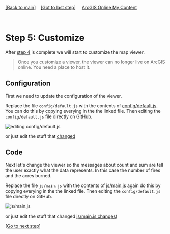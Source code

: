 [[Back to main]](github.md)&nbsp;&nbsp;&nbsp;&nbsp;[[Got to last step]](GitHub_step4.md)
&nbsp;&nbsp;&nbsp;&nbsp;[ArcGIS Online My Content](http://www.arcgis.com/home/content.html)

&nbsp;


# Step 5: Customize

After [step 4](GitHub_step4.md) is complete we will start to customize the map viewer.

> Once  you customize a viewer, the viewer can no longer live on ArcGIS online. 
> You need a place to host it.

## Configuration 

First we need to update the configuration of the viewer.

Replace the file `config/default.js` with the contents of 
[config/default.js](https://gist.github.com/daveism/64c30b371a055f18bd20c52557d51d3a).  You can do this by copying everying in the the linked file.  Then editing the `config/default.js` file directly on GitHub.

![editing config/default.js](https://docs.google.com/uc?id=0BykF_bN9fsvIaExtbGE3UEgxS3c)

or just edit the stuff that [changed](https://gist.github.com/daveism/185dbc903a9f3755cf241700ef8374d7/revisions?diff=split)


## Code 

Next let's change the viewer so the messages about count and sum are tell the user exactly what the data represents.  In this case the number of fires and the acres burned.

Replace the file `js/main.js` with the contents of 
[js/main.js](https://gist.github.com/daveism/185dbc903a9f3755cf241700ef8374d7) again do this by copying everying in the the linked file.  Then editing the `config/default.js` file directly on GitHub.

![js/main.js](https://docs.google.com/uc?id=0BykF_bN9fsvIWS1XQ2stakFOS3c)

or just edit the stuff that changed
[js/main.js changes](https://gist.github.com/daveism/981289ab2730a7f1f148e6b991ef7020/revisions?diff=split))




[[Go to next step]](GitHub_step6.md)
